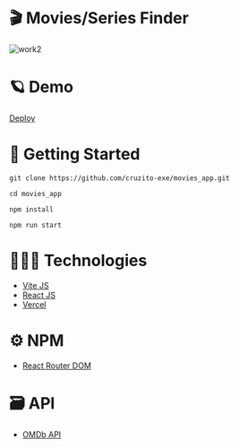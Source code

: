 # 🎬 Movies/Series Finder

![work2](https://github.com/cruzito-rar/movies_app/assets/54298536/f8e92be8-eb03-4a60-82a1-9fb02cfa31f6)

# 🪐 Demo

[Deploy](https://movies-app-cruzito-exe.vercel.app/)

# 🏴 Getting Started

```
git clone https://github.com/cruzito-exe/movies_app.git
```
```
cd movies_app
```
```
npm install
```
```
npm run start
```

# 🧑🏻‍💻 Technologies

- [Vite JS](https://vitejs.dev/)
- [React JS](https://reactjs.org/)
- [Vercel](https://vercel.com/dashboard)

# ⚙️ NPM

- [React Router DOM](https://www.npmjs.com/package/react-router-dom/)

# 🗃️ API

- [OMDb API](https://www.omdbapi.com/)
